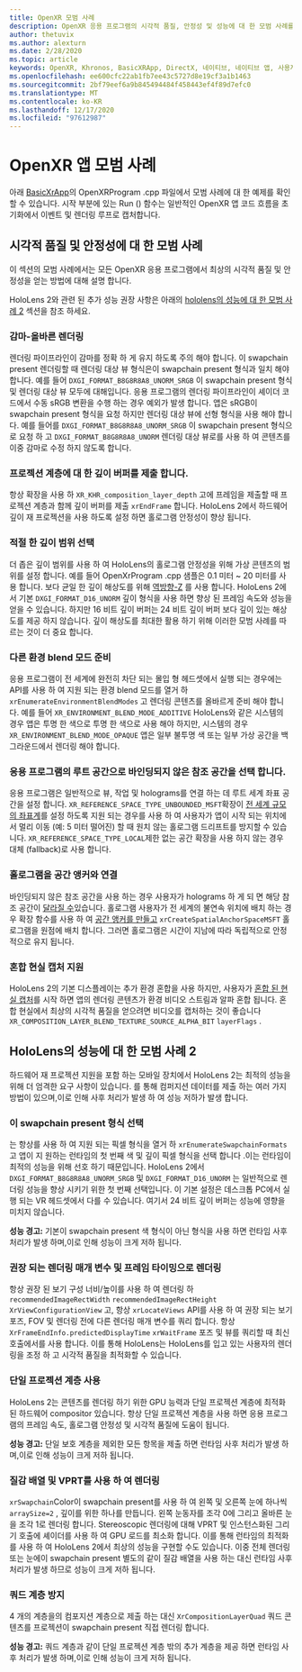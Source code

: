 ```yaml
---
title: OpenXR 모범 사례
description: OpenXR 응용 프로그램의 시각적 품질, 안정성 및 성능에 대 한 모범 사례를 알아봅니다.
author: thetuvix
ms.author: alexturn
ms.date: 2/28/2020
ms.topic: article
keywords: OpenXR, Khronos, BasicXRApp, DirectX, 네이티브, 네이티브 앱, 사용자 지정 엔진, 미들웨어, 모범 사례, 성능, 품질, 안정성
ms.openlocfilehash: ee600cfc22ab1fb7ee43c5727d8e19cf3a1b1463
ms.sourcegitcommit: 2bf79eef6a9b845494484f458443ef4f89d7efc0
ms.translationtype: MT
ms.contentlocale: ko-KR
ms.lasthandoff: 12/17/2020
ms.locfileid: "97612987"
---
```

# <a name="openxr-app-best-practices"></a>OpenXR 앱 모범 사례

아래 <a href="https://github.com/microsoft/OpenXR-MixedReality/tree/master/samples/BasicXrApp" target="_blank">BasicXrApp</a>의 OpenXRProgram .cpp 파일에서 모범 사례에 대 한 예제를 확인할 수 있습니다. 시작 부분에 있는 Run () 함수는 일반적인 OpenXR 앱 코드 흐름을 초기화에서 이벤트 및 렌더링 루프로 캡처합니다.

## <a name="best-practices-for-visual-quality-and-stability"></a>시각적 품질 및 안정성에 대 한 모범 사례

이 섹션의 모범 사례에서는 모든 OpenXR 응용 프로그램에서 최상의 시각적 품질 및 안정성을 얻는 방법에 대해 설명 합니다.

HoloLens 2와 관련 된 추가 성능 권장 사항은 아래의 [hololens의 성능에 대 한 모범 사례 2](#best-practices-for-performance-on-hololens-2) 섹션을 참조 하세요.

### <a name="gamma-correct-rendering"></a>감마-올바른 렌더링

렌더링 파이프라인이 감마를 정확 하 게 유지 하도록 주의 해야 합니다. 이 swapchain present 렌더링할 때 렌더링 대상 뷰 형식은이 swapchain present 형식과 일치 해야 합니다. 예를 들어 `DXGI_FORMAT_B8G8R8A8_UNORM_SRGB` 이 swapchain present 형식 및 렌더링 대상 뷰 모두에 대해입니다.
응용 프로그램의 렌더링 파이프라인이 셰이더 코드에서 수동 sRGB 변환을 수행 하는 경우 예외가 발생 합니다. 앱은 sRGB이 swapchain present 형식을 요청 하지만 렌더링 대상 뷰에 선형 형식을 사용 해야 합니다. 예를 들어를 `DXGI_FORMAT_B8G8R8A8_UNORM_SRGB` 이 swapchain present 형식으로 요청 하 고 `DXGI_FORMAT_B8G8R8A8_UNORM` 렌더링 대상 뷰로를 사용 하 여 콘텐츠를 이중 감마로 수정 하지 않도록 합니다.

### <a name="submit-depth-buffer-for-projection-layers"></a>프로젝션 계층에 대 한 깊이 버퍼를 제출 합니다.

항상 확장을 사용 하 `XR_KHR_composition_layer_depth` 고에 프레임을 제출할 때 프로젝션 계층과 함께 깊이 버퍼를 제출 `xrEndFrame` 합니다.
HoloLens 2에서 하드웨어 깊이 재 프로젝션을 사용 하도록 설정 하면 홀로그램 안정성이 향상 됩니다.

### <a name="choose-a-reasonable-depth-range"></a>적절 한 깊이 범위 선택

더 좁은 깊이 범위를 사용 하 여 HoloLens의 홀로그램 안정성을 위해 가상 콘텐츠의 범위를 설정 합니다.
예를 들어 OpenXrProgram .cpp 샘플은 0.1 미터 ~ 20 미터를 사용 합니다.
보다 균일 한 깊이 해상도를 위해 [역방향-Z](https://developer.nvidia.com/content/depth-precision-visualized) 를 사용 합니다.
HoloLens 2에서 기본 `DXGI_FORMAT_D16_UNORM` 깊이 형식을 사용 하면 향상 된 프레임 속도와 성능을 얻을 수 있습니다. 하지만 16 비트 깊이 버퍼는 24 비트 깊이 버퍼 보다 깊이 있는 해상도를 제공 하지 않습니다.
깊이 해상도를 최대한 활용 하기 위해 이러한 모범 사례를 따르는 것이 더 중요 합니다.

### <a name="prepare-for-different-environment-blend-modes"></a>다른 환경 blend 모드 준비

응용 프로그램이 전 세계에 완전히 차단 되는 몰입 형 헤드셋에서 실행 되는 경우에는 API를 사용 하 여 지원 되는 환경 blend 모드를 열거 하 `xrEnumerateEnvironmentBlendModes` 고 렌더링 콘텐츠를 올바르게 준비 해야 합니다.
예를 들어 `XR_ENVIRONMENT_BLEND_MODE_ADDITIVE` HoloLens와 같은 시스템의 경우 앱은 투명 한 색으로 투명 한 색으로 사용 해야 하지만, 시스템의 경우 `XR_ENVIRONMENT_BLEND_MODE_OPAQUE` 앱은 일부 불투명 색 또는 일부 가상 공간을 백그라운드에서 렌더링 해야 합니다.

### <a name="choose-unbounded-reference-space-as-applications-root-space"></a>응용 프로그램의 루트 공간으로 바인딩되지 않은 참조 공간을 선택 합니다.

응용 프로그램은 일반적으로 뷰, 작업 및 holograms를 연결 하는 데 루트 세계 좌표 공간을 설정 합니다.
`XR_REFERENCE_SPACE_TYPE_UNBOUNDED_MSFT`확장이 [전 세계 규모의 좌표계](../../design/coordinate-systems.md#building-a-world-scale-experience)를 설정 하도록 지원 되는 경우를 사용 하 여 사용자가 앱이 시작 되는 위치에서 멀리 이동 (예: 5 미터 떨어진) 할 때 원치 않는 홀로그램 드리프트를 방지할 수 있습니다.
`XR_REFERENCE_SPACE_TYPE_LOCAL`제한 없는 공간 확장을 사용 하지 않는 경우 대체 (fallback)로 사용 합니다.

### <a name="associate-hologram-with-spatial-anchor"></a>홀로그램을 공간 앵커와 연결

바인딩되지 않은 참조 공간을 사용 하는 경우 사용자가 holograms 하 게 되 면 해당 참조 공간이 [달라질 수](../../design/coordinate-systems.md#building-a-world-scale-experience)있습니다.
홀로그램 사용자가 전 세계의 불연속 위치에 배치 하는 경우 확장 함수를 사용 하 여 [공간 앵커를 만들고](../../design/spatial-anchors.md#best-practices) `xrCreateSpatialAnchorSpaceMSFT` 홀로그램을 원점에 배치 합니다. 그러면 홀로그램은 시간이 지남에 따라 독립적으로 안정적으로 유지 됩니다.

### <a name="support-mixed-reality-capture"></a>혼합 현실 캡처 지원

HoloLens 2의 기본 디스플레이는 추가 환경 혼합을 사용 하지만, 사용자가 [혼합 된 현실 캡처](../platform-capabilities-and-apis/mixed-reality-capture-for-developers.md)를 시작 하면 앱의 렌더링 콘텐츠가 환경 비디오 스트림과 알파 혼합 됩니다.
혼합 현실에서 최상의 시각적 품질을 얻으려면 비디오를 캡처하는 것이 좋습니다 `XR_COMPOSITION_LAYER_BLEND_TEXTURE_SOURCE_ALPHA_BIT` `layerFlags` .

## <a name="best-practices-for-performance-on-hololens-2"></a>HoloLens의 성능에 대 한 모범 사례 2

하드웨어 재 프로젝션 지원을 포함 하는 모바일 장치에서 HoloLens 2는 최적의 성능을 위해 더 엄격한 요구 사항이 있습니다.  를 통해 컴퍼지션 데이터를 제출 하는 여러 가지 방법이 있으며,이로 인해 사후 처리가 발생 하 여 성능 저하가 발생 합니다.

### <a name="select-a-swapchain-format"></a>이 swapchain present 형식 선택

는 항상를 사용 하 여 지원 되는 픽셀 형식을 열거 하 `xrEnumerateSwapchainFormats` 고 앱이 지 원하는 런타임의 첫 번째 색 및 깊이 픽셀 형식을 선택 합니다 .이는 런타임이 최적의 성능을 위해 선호 하기 때문입니다. HoloLens 2에서 `DXGI_FORMAT_B8G8R8A8_UNORM_SRGB` 및 `DXGI_FORMAT_D16_UNORM` 는 일반적으로 렌더링 성능을 향상 시키기 위한 첫 번째 선택입니다. 이 기본 설정은 데스크톱 PC에서 실행 되는 VR 헤드셋에서 다를 수 있습니다. 여기서 24 비트 깊이 버퍼는 성능에 영향을 미치지 않습니다.
  
**성능 경고:** 기본이 swapchain present 색 형식이 아닌 형식을 사용 하면 런타임 사후 처리가 발생 하며,이로 인해 성능이 크게 저하 됩니다.

### <a name="render-with-recommended-rendering-parameters-and-frame-timing"></a>권장 되는 렌더링 매개 변수 및 프레임 타이밍으로 렌더링

항상 권장 된 보기 구성 너비/높이를 사용 하 여 렌더링 하 `recommendedImageRectWidth` `recommendedImageRectHeight` `XrViewConfigurationView` 고, 항상 `xrLocateViews` API를 사용 하 여 권장 되는 보기 포즈, FOV 및 렌더링 전에 다른 렌더링 매개 변수를 쿼리 합니다.
항상 `XrFrameEndInfo.predictedDisplayTime` `xrWaitFrame` 포즈 및 뷰를 쿼리할 때 최신 호출에서를 사용 합니다.
이를 통해 HoloLens는 HoloLens를 입고 있는 사용자의 렌더링을 조정 하 고 시각적 품질을 최적화할 수 있습니다.

### <a name="use-a-single-projection-layer"></a>단일 프로젝션 계층 사용

HoloLens 2는 콘텐츠를 렌더링 하기 위한 GPU 능력과 단일 프로젝션 계층에 최적화 된 하드웨어 compositor 있습니다.
항상 단일 프로젝션 계층을 사용 하면 응용 프로그램의 프레임 속도, 홀로그램 안정성 및 시각적 품질에 도움이 됩니다.  
  
**성능 경고:** 단일 보호 계층을 제외한 모든 항목을 제출 하면 런타임 사후 처리가 발생 하며,이로 인해 성능이 크게 저하 됩니다.

### <a name="render-with-texture-array-and-vprt"></a>질감 배열 및 VPRT를 사용 하 여 렌더링

`xrSwapchain`Color이 swapchain present를 사용 하 여 왼쪽 및 오른쪽 눈에 하나씩 `arraySize=2` , 깊이를 위한 하나를 만듭니다.
왼쪽 눈동자를 조각 0에 그리고 올바른 눈을 조각 1로 렌더링 합니다.
Stereoscopic 렌더링에 대해 VPRT 및 인스턴스화된 그리기 호출에 셰이더를 사용 하 여 GPU 로드를 최소화 합니다.
이를 통해 런타임의 최적화를 사용 하 여 HoloLens 2에서 최상의 성능을 구현할 수도 있습니다.
이중 전체 렌더링 또는 눈에이 swapchain present 별도의 같이 질감 배열을 사용 하는 대신 런타임 사후 처리가 발생 하므로 성능이 크게 저하 됩니다.

### <a name="avoid-quad-layers"></a>쿼드 계층 방지

4 개의 계층을의 컴포지션 계층으로 제출 하는 대신 `XrCompositionLayerQuad` 쿼드 콘텐츠를 프로젝션이 swapchain present 직접 렌더링 합니다.

**성능 경고:** 쿼드 계층과 같이 단일 프로젝션 계층 밖의 추가 계층을 제공 하면 런타임 사후 처리가 발생 하며,이로 인해 성능이 크게 저하 됩니다.
